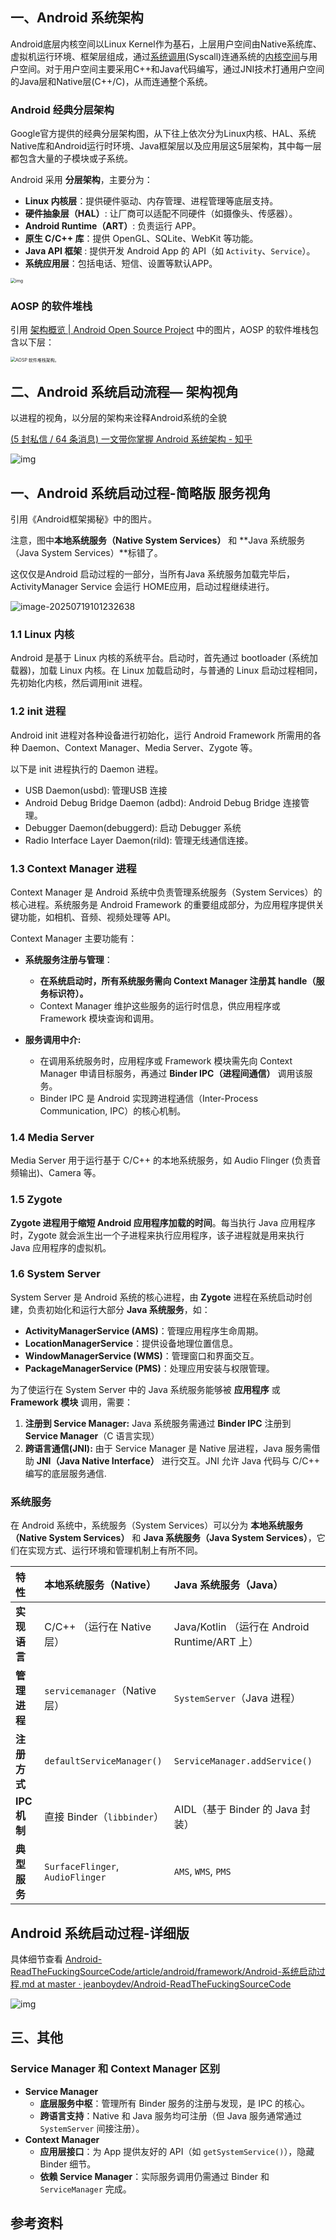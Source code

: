 ## 一、Android 系统架构

Android底层内核空间以Linux Kernel作为基石，上层用户空间由Native系统库、虚拟机运行环境、框架层组成，通过[系统调用](https://zhida.zhihu.com/search?content_id=117107499&content_type=Article&match_order=1&q=系统调用&zhida_source=entity)(Syscall)连通系统的[内核空间](https://zhida.zhihu.com/search?content_id=117107499&content_type=Article&match_order=2&q=内核空间&zhida_source=entity)与用户空间。对于用户空间主要采用C++和Java代码编写，通过JNI技术打通用户空间的Java层和Native层(C++/C)，从而连通整个系统。



### Android 经典分层架构

Google官方提供的经典分层架构图，从下往上依次分为Linux内核、HAL、系统Native库和Android运行时环境、Java框架层以及应用层这5层架构，其中每一层都包含大量的子模块或子系统。

Android 采用 **分层架构**，主要分为：

- **Linux 内核层**：提供硬件驱动、内存管理、进程管理等底层支持。
- **硬件抽象层（HAL）**: 让厂商可以适配不同硬件（如摄像头、传感器）。
- **Android Runtime（ART）**: 负责运行 APP。
- **原生 C/C++ 库**：提供 OpenGL、SQLite、WebKit 等功能。
- **Java API 框架** : 提供开发 Android App 的 API（如 `Activity`、`Service`）。
- **系统应用层**：包括电话、短信、设置等默认APP。

<img src="images/adq80fsy6o.jpeg" alt="img" style="zoom:50%;" />



### AOSP 的软件堆栈

引用 [架构概览  | Android Open Source Project](https://source.android.com/docs/core/architecture?hl=zh-cn) 中的图片，AOSP 的软件堆栈包含以下层：

<img src="images/android-stack.svg" alt="AOSP 软件堆栈架构。" style="zoom:50%;" />





## 二、Android 系统启动流程— 架构视角

以进程的视角，以分层的架构来诠释Android系统的全貌

[(5 封私信 / 64 条消息) 一文带你掌握 Android 系统架构 - 知乎](https://zhuanlan.zhihu.com/p/130392136)

![img](images/v2-0108eadf26c7cae1dfb9bc4dec8f9f18_1440w.jpg)







## 一、Android 系统启动过程-简略版 服务视角

引用《Android框架揭秘》中的图片。

注意，图中**本地系统服务（Native System Services）** 和 **Java 系统服务（Java System Services）**标错了。

这仅仅是Android 启动过程的一部分，当所有Java 系统服务加载完毕后，ActivityManager Service 会运行 HOME应用，启动过程继续进行。

![image-20250719101232638](images/image-20250719101232638.png)



### 1.1 Linux 内核

Android 是基于 Linux 内核的系统平台。启动时，首先通过 bootloader (系统加载器)，加载 Linux 内核。在 Linux 加载启动时，与普通的 Linux 启动过程相同，先初始化内核，然后调用init 进程。



### 1.2 init 进程

Android init 进程对各种设备进行初始化，运行 Android Framework 所需用的各种 Daemon、Context Manager、Media Server、Zygote 等。

以下是 init 进程执行的 Daemon 进程。

- USB Daemon(usbd): 管理USB 连接
- Android Debug Bridge Daemon (adbd):  Android Debug Bridge 连接管理。
- Debugger Daemon(debuggerd): 启动 Debugger 系统
- Radio Interface Layer Daemon(rild): 管理无线通信连接。



### 1.3 Context Manager 进程

Context Manager 是 Android 系统中负责管理系统服务（System Services）的核心进程。系统服务是 Android Framework 的重要组成部分，为应用程序提供关键功能，如相机、音频、视频处理等 API。

Context Manager 主要功能有：

- **系统服务注册与管理**：
  - **在系统启动时，所有系统服务需向 Context Manager 注册其 handle（服务标识符）。**
  - Context Manager 维护这些服务的运行时信息，供应用程序或 Framework 模块查询和调用。

- **服务调用中介:**
  - 在调用系统服务时，应用程序或 Framework 模块需先向 Context Manager 申请目标服务，再通过 **Binder IPC（进程间通信）** 调用该服务。
  - Binder IPC 是 Android 实现跨进程通信（Inter-Process Communication, IPC）的核心机制。



### 1.4 Media Server

Media Server 用于运行基于 C/C++ 的本地系统服务，如 Audio Flinger (负责音频输出)、Camera 等。



### 1.5 Zygote

**Zygote 进程用于缩短 Android 应用程序加载的时间**。每当执行 Java 应用程序时，Zygote 就会派生出一个子进程来执行应用程序，该子进程就是用来执行 Java 应用程序的虚拟机。





### 1.6 System Server

System Server 是 Android 系统的核心进程，由 **Zygote** 进程在系统启动时创建，负责初始化和运行大部分 **Java 系统服务**，如：

- **ActivityManagerService (AMS)**：管理应用程序生命周期。
- **LocationManagerService**：提供设备地理位置信息。
- **WindowManagerService (WMS)**：管理窗口和界面交互。
- **PackageManagerService (PMS)**：处理应用安装与权限管理。

为了使运行在 System Server 中的 Java 系统服务能够被 **应用程序** 或 **Framework 模块** 调用，需要：

1. **注册到 Service Manager:** Java 系统服务需通过 **Binder IPC** 注册到 **Service Manager**（C 语言实现）
2. **跨语言通信(JNI):** 由于 Service Manager 是 Native 层进程，Java 服务需借助 **JNI（Java Native Interface）** 进行交互。JNI 允许 Java 代码与 C/C++ 编写的底层服务通信.



### 系统服务

在 Android 系统中，系统服务（System Services）可以分为 **本地系统服务（Native System Services）** 和 **Java 系统服务（Java System Services）**，它们在实现方式、运行环境和管理机制上有所不同。

| **特性**     | **本地系统服务（Native）**       | **Java 系统服务（Java）**                     |
| :----------- | :------------------------------- | :-------------------------------------------- |
| **实现语言** | C/C++ （运行在 Native 层）       | Java/Kotlin （运行在 Android Runtime/ART 上） |
| **管理进程** | `servicemanager`（Native 层）    | `SystemServer`（Java 进程）                   |
| **注册方式** | `defaultServiceManager()`        | `ServiceManager.addService()`                 |
| **IPC 机制** | 直接 Binder（`libbinder`）       | AIDL（基于 Binder 的 Java 封装）              |
| **典型服务** | `SurfaceFlinger`, `AudioFlinger` | `AMS`, `WMS`, `PMS`                           |





## Android 系统启动过程-详细版

具体细节查看   [Android-ReadTheFuckingSourceCode/article/android/framework/Android-系统启动过程.md at master · jeanboydev/Android-ReadTheFuckingSourceCode](https://github.com/jeanboydev/Android-ReadTheFuckingSourceCode/blob/master/article/android/framework/Android-系统启动过程.md)

![img](images/android-bootloader.png)





## 三、其他

### Service Manager 和 Context Manager 区别

- **Service Manager**
  - **底层服务中枢**：管理所有 Binder 服务的注册与发现，是 IPC 的核心。
  - **跨语言支持**：Native 和 Java 服务均可注册（但 Java 服务通常通过 `SystemServer` 间接注册）。
- **Context Manager**
  - **应用层接口**：为 App 提供友好的 API（如 `getSystemService()`），隐藏 Binder 细节。
  - **依赖 Service Manager**：实际服务调用仍需通过 Binder 和 `ServiceManager` 完成。



## 参考资料

